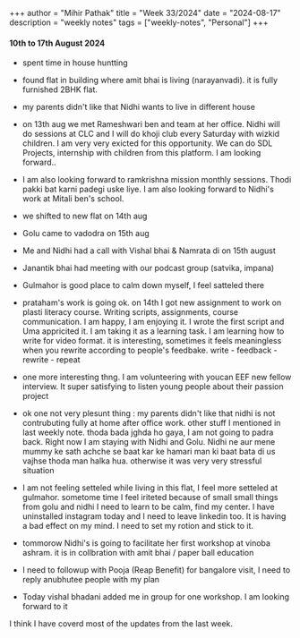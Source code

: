 +++
author = "Mihir Pathak"
title = "Week 33/2024"
date = "2024-08-17"
description = "weekly notes"
tags = ["weekly-notes", "Personal"]
+++

#### 10th to 17th August 2024

- spent time in house huntting
- found flat in building where amit bhai is living (narayanvadi). it is fully furnished 2BHK flat.
- my parents didn't like that Nidhi wants to live in different house

- on 13th aug we met Rameshwari ben and team at her office. Nidhi will do sessions at CLC and I will do khoji club every Saturday with wizkid children.
I am very very exicted for this opportunity. We can do SDL Projects, internship with children from this platform. I am looking forward..

- I am also looking forward to ramkrishna mission monthly sessions. Thodi pakki bat karni padegi uske liye. I am also looking forward to Nidhi's work at
Mitali ben's school.

- we shifted to new flat on 14th aug

- Golu came to vadodra on 15th aug
- Me and Nidhi had a call with Vishal bhai & Namrata di on 15th august
- Janantik bhai had meeting with our podcast group (satvika, impana)

- Gulmahor is good place to calm down myself, I feel satteled there
- prataham's work is going ok. on 14th I got new assignment to work on plasti literacy course. Writing scripts, assignments, course communication.
I am happy, I am enjoying it. I wrote the first script and Uma appricited it. I am taking it as a learning task. I am learning how to write for video format.
it is interesting, sometimes it feels meaningless when you rewrite according to people's feedbake. write - feedback - rewrite - repeat

- one more interesting thng. I am volunteering with youcan EEF new fellow interview. It super satisfying to listen young people about their passion project

- ok one not very plesunt thing : my parents didn't like that nidhi is not contrubuting fully at home after office work. other stuff I mentioned in last weekly note.
thoda bada jghda ho gaya, I am not going to padra back. Right now I am staying with Nidhi and Golu. Nidhi ne aur mene mummy ke sath achche se baat kar ke hamari man ki baat
bata di us vajhse thoda man halka hua. otherwise it was very very stressful situation

- I am not feeling setteled while living in this flat, I feel more setteled at gulmahor. sometome time I feel iriteted because of small small things from golu and nidhi
I need to learn to be calm, find my center. I have uninstalled instagram today and I need to leave linkedin too. It is having a bad effect on my mind. I need to set my rotion and stick to it.

- tommorow Nidhi's is going to facilitate her first workshop at vinoba ashram. it is in collbration with amit bhai / paper ball education

- I need to followup with Pooja (Reap Benefit) for bangalore visit, I need to reply anubhutee people with my plan

- Today vishal bhadani added me in group for one workshop. I am looking forward to it 

I think I have coverd most of the updates from the last week.



